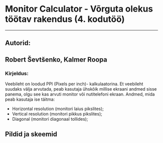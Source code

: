 # Monitor Calculator - Võrguta olekus töötav rakendus (4. kodutöö)
---
## Autorid:
## Robert Ševtšenko, Kalmer Roopa
### Kirjeldus:
Veebileht on loodud PPI (Pixels per inch)- kalkulaatorina. Et veebileht suudaks välja arvutada, peab kasutaja ühskõik millise ekraani andmed sisse panema, olgu see kas arvuti monitor või nutitelefoni ekraan.
Andmed, mida peab kasutaja ise täitma:
* Horizontal resolution (monitori laius pikslites);
* Vertical resolution (monitori pikkus pikslites);
* Diagonal (monitori diagonaal tollides);


## Pildid ja skeemid
